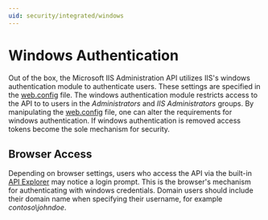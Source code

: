 ```yaml
---
uid: security/integrated/windows
---
```


# Windows Authentication

Out of the box, the Microsoft IIS Administration API utilizes IIS's windows authentication module to authenticate users. These settings are specified in the [web.config](web.config.md) file. The windows authentication module restricts access to the API to to users in the _Administrators_ and _IIS Administrators_ groups. By manipulating the [web.config](web.config.md) file, one can alter the requirements for windows authentication. If windows authentication is removed access tokens become the sole mechanism for security.

## Browser Access

Depending on browser settings, users who access the API via the built-in [API Explorer](../../api-explorer/index.md) may notice a login prompt. This is the browser's mechanism for authenticating with windows credentials. Domain users should include their domain name when specifying their username, for example *contoso\johndoe*. 